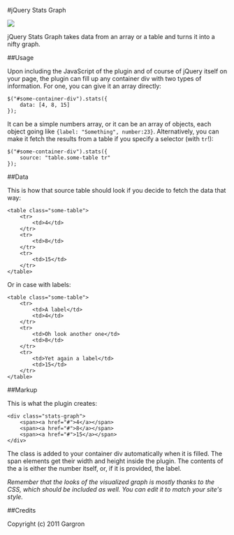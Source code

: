 #jQuery Stats Graph

![](http://forrst-production.s3.amazonaws.com/posts/snaps/66994/original.png?1299964214)

jQuery Stats Graph takes data from an array or a table and turns it into a nifty graph.

##Usage

Upon including the JavaScript of the plugin and of course of jQuery itself on your page, the plugin can fill up any container div with two types of information. For one, you can give it an array directly:

    $("#some-container-div").stats({
        data: [4, 8, 15]
    });

It can be a simple numbers array, or it can be an array of objects, each object going like `{label: "Something", number:23}`. Alternatively, you can make it fetch the results from a table if you specify a selector (with `tr`!):

    $("#some-container-div").stats({
        source: "table.some-table tr"
    });

##Data

This is how that source table should look if you decide to fetch the data that way:

    <table class="some-table">
        <tr>
            <td>4</td>
        </tr>
        <tr>
            <td>8</td>
        </tr>
        <tr>
            <td>15</td>
        </tr>
    </table>

Or in case with labels:

    <table class="some-table">
        <tr>
            <td>A label</td>
            <td>4</td>
        </tr>
        <tr>
            <td>Oh look another one</td>
            <td>8</td>
        </tr>
        <tr>
            <td>Yet again a label</td>
            <td>15</td>
        </tr>
    </table>

##Markup

This is what the plugin creates:

    <div class="stats-graph">
        <span><a href="#">4</a></span>
        <span><a href="#">8</a></span>
        <span><a href="#">15</a></span>
    </div>

The class is added to your container div automatically when it is filled. The span elements get their width and height inside the plugin. The contents of the a is either the number itself, or, if it is provided, the label.

*Remember that the looks of the visualized graph is mostly thanks to the CSS, which should be included as well. You can edit it to match your site's style.*

##Credits

Copyright (c) 2011 Gargron